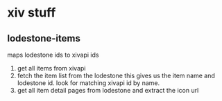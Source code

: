 # xiv stuff


## lodestone-items

maps lodestone ids to xivapi ids

1. get all items from xivapi
2. fetch the item list from the lodestone
   this gives us the item name and lodestone id. look for matching xivapi id by name.
3. get all item detail pages from lodestone and extract the icon url
